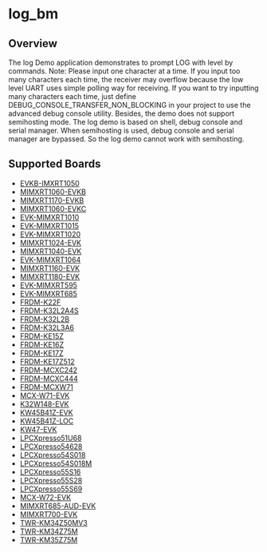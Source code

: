 # log_bm

## Overview
The log Demo application demonstrates to prompt LOG with level by commands.
Note: Please input one character at a time. If you input too many characters each time, the receiver may overflow
because the low level UART uses simple polling way for receiving. If you want to try inputting many characters each time,
just define DEBUG_CONSOLE_TRANSFER_NON_BLOCKING in your project to use the advanced debug console utility.
Besides, the demo does not support semihosting mode. The log demo is based on shell, debug console and
serial manager. When semihosting is used, debug console and serial manager are bypassed. So the log demo cannot
work with semihosting.

## Supported Boards
- [EVKB-IMXRT1050](../../../_boards/evkbimxrt1050/component_examples/log/bm/example_board_readme.md)
- [MIMXRT1060-EVKB](../../../_boards/evkbmimxrt1060/component_examples/log/bm/example_board_readme.md)
- [MIMXRT1170-EVKB](../../../_boards/evkbmimxrt1170/component_examples/log/bm/example_board_readme.md)
- [MIMXRT1060-EVKC](../../../_boards/evkcmimxrt1060/component_examples/log/bm/example_board_readme.md)
- [EVK-MIMXRT1010](../../../_boards/evkmimxrt1010/component_examples/log/bm/example_board_readme.md)
- [EVK-MIMXRT1015](../../../_boards/evkmimxrt1015/component_examples/log/bm/example_board_readme.md)
- [EVK-MIMXRT1020](../../../_boards/evkmimxrt1020/component_examples/log/bm/example_board_readme.md)
- [MIMXRT1024-EVK](../../../_boards/evkmimxrt1024/component_examples/log/bm/example_board_readme.md)
- [MIMXRT1040-EVK](../../../_boards/evkmimxrt1040/component_examples/log/bm/example_board_readme.md)
- [EVK-MIMXRT1064](../../../_boards/evkmimxrt1064/component_examples/log/bm/example_board_readme.md)
- [MIMXRT1160-EVK](../../../_boards/evkmimxrt1160/component_examples/log/bm/example_board_readme.md)
- [MIMXRT1180-EVK](../../../_boards/evkmimxrt1180/component_examples/log/bm/example_board_readme.md)
- [EVK-MIMXRT595](../../../_boards/evkmimxrt595/component_examples/log/bm/example_board_readme.md)
- [EVK-MIMXRT685](../../../_boards/evkmimxrt685/component_examples/log/bm/example_board_readme.md)
- [FRDM-K22F](../../../_boards/frdmk22f/component_examples/log/bm/example_board_readme.md)
- [FRDM-K32L2A4S](../../../_boards/frdmk32l2a4s/component_examples/log/bm/example_board_readme.md)
- [FRDM-K32L2B](../../../_boards/frdmk32l2b/component_examples/log/bm/example_board_readme.md)
- [FRDM-K32L3A6](../../../_boards/frdmk32l3a6/component_examples/log/bm/example_board_readme.md)
- [FRDM-KE15Z](../../../_boards/frdmke15z/component_examples/log/bm/example_board_readme.md)
- [FRDM-KE16Z](../../../_boards/frdmke16z/component_examples/log/bm/example_board_readme.md)
- [FRDM-KE17Z](../../../_boards/frdmke17z/component_examples/log/bm/example_board_readme.md)
- [FRDM-KE17Z512](../../../_boards/frdmke17z512/component_examples/log/bm/example_board_readme.md)
- [FRDM-MCXC242](../../../_boards/frdmmcxc242/component_examples/log/bm/example_board_readme.md)
- [FRDM-MCXC444](../../../_boards/frdmmcxc444/component_examples/log/bm/example_board_readme.md)
- [FRDM-MCXW71](../../../_boards/frdmmcxw71/component_examples/log/bm/example_board_readme.md)
- [MCX-W71-EVK](../../../_boards/mcxw71evk/component_examples/log/bm/example_board_readme.md)
- [K32W148-EVK](../../../_boards/k32w148evk/component_examples/log/bm/example_board_readme.md)
- [KW45B41Z-EVK](../../../_boards/kw45b41zevk/component_examples/log/bm/example_board_readme.md)
- [KW45B41Z-LOC](../../../_boards/kw45b41zloc/component_examples/log/bm/example_board_readme.md)
- [KW47-EVK](../../../_boards/kw47evk/component_examples/log/bm/example_board_readme.md)
- [LPCXpresso51U68](../../../_boards/lpcxpresso51u68/component_examples/log/bm/example_board_readme.md)
- [LPCXpresso54628](../../../_boards/lpcxpresso54628/component_examples/log/bm/example_board_readme.md)
- [LPCXpresso54S018](../../../_boards/lpcxpresso54s018/component_examples/log/bm/example_board_readme.md)
- [LPCXpresso54S018M](../../../_boards/lpcxpresso54s018m/component_examples/log/bm/example_board_readme.md)
- [LPCXpresso55S16](../../../_boards/lpcxpresso55s16/component_examples/log/bm/example_board_readme.md)
- [LPCXpresso55S28](../../../_boards/lpcxpresso55s28/component_examples/log/bm/example_board_readme.md)
- [LPCXpresso55S69](../../../_boards/lpcxpresso55s69/component_examples/log/bm/example_board_readme.md)
- [MCX-W72-EVK](../../../_boards/mcxw72evk/component_examples/log/bm/example_board_readme.md)
- [MIMXRT685-AUD-EVK](../../../_boards/mimxrt685audevk/component_examples/log/bm/example_board_readme.md)
- [MIMXRT700-EVK](../../../_boards/mimxrt700evk/component_examples/log/bm/example_board_readme.md)
- [TWR-KM34Z50MV3](../../../_boards/twrkm34z50mv3/component_examples/log/bm/example_board_readme.md)
- [TWR-KM34Z75M](../../../_boards/twrkm34z75m/component_examples/log/bm/example_board_readme.md)
- [TWR-KM35Z75M](../../../_boards/twrkm35z75m/component_examples/log/bm/example_board_readme.md)
